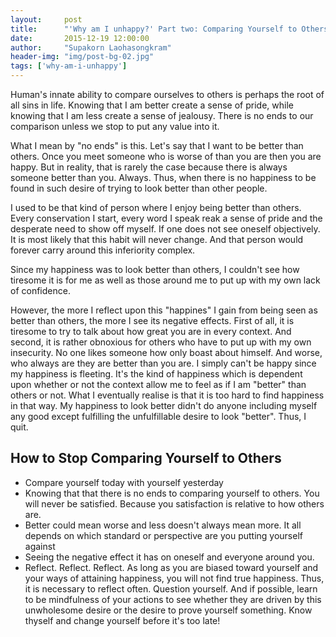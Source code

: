 ```yaml
---
layout:     post
title:      "'Why am I unhappy?' Part two: Comparing Yourself to Others"
date:       2015-12-19 12:00:00
author:     "Supakorn Laohasongkram"
header-img: "img/post-bg-02.jpg"
tags: ['why-am-i-unhappy']
---
```


<p>Human's innate ability to compare ourselves to others is perhaps the root of all sins in life. Knowing that I am better create a sense of pride, while knowing that I am less create a sense of jealousy. There is no ends to our comparison unless we stop to put any value into it.</p>

<p>What I mean by "no ends" is this. Let's say that I want to be better than others. Once you meet someone who is worse of than you are then you are happy. But in reality, that is rarely the case because there is always someone better than you. Always. Thus, when there is no happiness to be found in such desire of trying to look better than other people.</p>

<p>I used to be that kind of person where I enjoy being better than others. Every conservation I start, every word I speak reak a sense of pride and the desperate need to show off myself. If one does not see oneself objectively. It is most likely that this habit will never change. And that person would forever carry around this inferiority complex.</p>

<p>Since my happiness was to look better than others, I couldn't see how tiresome it is for me as well as those around me to put up with my own lack of confidence.</p>

<p>However, the more I reflect upon this "happines" I gain from being seen as better than others, the more I see its negative effects. First of all, it is tiresome to try to talk about how great you are in every context. And second, it is rather obnoxious for others who have to put up with my own insecurity. No one likes someone how only boast about himself. And worse, who always are they are better than you are. I simply can't be happy since my happiness is fleeting. It's the kind of happiness which is dependent upon whether or not the context allow me to feel as if I am "better" than others or not. What I eventually realise is that it is too hard to find happiness in that way. My happiness to look better didn't do anyone including myself any good except fulfilling the unfulfillable desire to look "better". Thus, I quit.</p>

<h2 class="section-heading">How to Stop Comparing Yourself to Others</h2>

<ul>
	<li>Compare yourself today with yourself yesterday</li>
	<li>Knowing that that there is no ends to comparing yourself to others. You will never be satisfied. Because you satisfaction is relative to how others are.</li>
	<li>Better could mean worse and less doesn't always mean more. It all depends on which standard or perspective are you putting yourself against</li>
	<li>Seeing the negative effect it has on oneself and everyone around you.</li>
	<li>Reflect. Reflect. Reflect. As long as you are biased toward yourself and your ways of attaining happiness, you will not find true happiness. Thus, it is necessary to reflect often. Question yourself. And if possible, learn to be mindfulness of your actions to see whether they are driven by this unwholesome desire or the desire to prove yourself something. Know thyself and change yourself before it's too late!</li>
</ul>